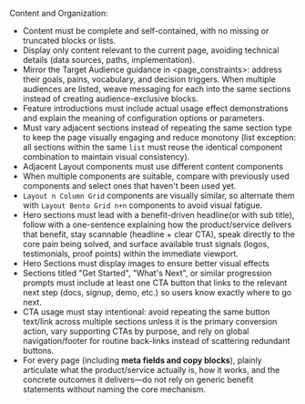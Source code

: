 Content and Organization:

- Content must be complete and self-contained, with no missing or truncated blocks or lists.
- Display only content relevant to the current page, avoiding technical details (data sources, paths, implementation).
- Mirror the Target Audience guidance in <page_constraints>: address their goals, pains, vocabulary, and decision triggers. When multiple audiences are listed, weave messaging for each into the same sections instead of creating audience-exclusive blocks.
- Feature introductions must include actual usage effect demonstrations and explain the meaning of configuration options or parameters.
- Must vary adjacent sections instead of repeating the same section type to keep the page visually engaging and reduce monotony (list exception: all sections within the same `list` must reuse the identical component combination to maintain visual consistency).
- Adjacent Layout components must use different content components
- When multiple components are suitable, compare with previously used components and select ones that haven't been used yet.
- `Layout n Column Grid` components are visually similar, so alternate them with `Layout Bento Grid n+n` components to avoid visual fatigue.
- Hero sections must lead with a benefit-driven headline(or with sub title), follow with a one-sentence explaining how the product/service delivers that benefit, stay scannable (headline + clear CTA), speak directly to the core pain being solved, and surface available trust signals (logos, testimonials, proof points) within the immediate viewport.
- Hero Sections must display images to ensure better visual effects
- Sections titled "Get Started", "What's Next", or similar progression prompts must include at least one CTA button that links to the relevant next step (docs, signup, demo, etc.) so users know exactly where to go next.
- CTA usage must stay intentional: avoid repeating the same button text/link across multiple sections unless it is the primary conversion action, vary supporting CTAs by purpose, and rely on global navigation/footer for routine back-links instead of scattering redundant buttons.
- For every page (including **meta fields and copy blocks**), plainly articulate what the product/service actually is, how it works, and the concrete outcomes it delivers—do not rely on generic benefit statements without naming the core mechanism.
